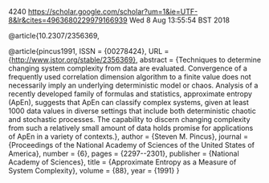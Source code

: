 4240
https://scholar.google.com/scholar?um=1&ie=UTF-8&lr&cites=4963680229979166939
Wed  8 Aug 13:55:54 BST 2018



@article{10.2307/2356369,

@article{pincus1991,
 ISSN = {00278424},
 URL = {http://www.jstor.org/stable/2356369},
 abstract = {Techniques to determine changing system complexity from data are evaluated. Convergence of a frequently used correlation dimension algorithm to a finite value does not necessarily imply an underlying deterministic model or chaos. Analysis of a recently developed family of formulas and statistics, approximate entropy (ApEn), suggests that ApEn can classify complex systems, given at least 1000 data values in diverse settings that include both deterministic chaotic and stochastic processes. The capability to discern changing complexity from such a relatively small amount of data holds promise for applications of ApEn in a variety of contexts.},
 author = {Steven M. Pincus},
 journal = {Proceedings of the National Academy of Sciences of the United States of America},
 number = {6},
 pages = {2297--2301},
 publisher = {National Academy of Sciences},
 title = {Approximate Entropy as a Measure of System Complexity},
 volume = {88},
 year = {1991}
}

